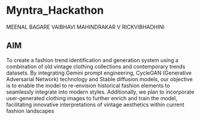 # Myntra_Hackathon
MEENAL BAGARE
VAIBHAVI MAHINDRAKAR
V RICKVIBHADHINI

## AIM
To create a fashion trend identification and generation system using a combination of old vintage clothing collections and contemporary trends datasets. 
By integrating Gemini prompt engineering, CycleGAN (Generative Adversarial Network) technology and Stable diffusion models, our objective is to enable the model to re-envision historical fashion elements to seamlessly integrate into modern styles.
Additionally, we plan to incorporate user-generated clothing images to further enrich and train the model, facilitating innovative interpretations of vintage aesthetics within current fashion landscapes
